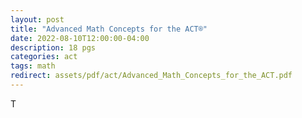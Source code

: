 ```yaml
---
layout: post
title: "Advanced Math Concepts for the ACT®"
date: 2022-08-10T12:00:00-04:00
description: 18 pgs
categories: act
tags: math
redirect: assets/pdf/act/Advanced_Math_Concepts_for_the_ACT.pdf
---
```


T
